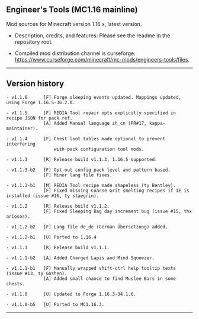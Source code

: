 
## Engineer's Tools (MC1.16 mainline)

Mod sources for Minecraft version 1.16.x, latest version.

- Description, credits, and features: Please see the readme in the repository root.

- Compiled mod distribution channel is curseforge: https://www.curseforge.com/minecraft/mc-mods/engineers-tools/files.

----
## Version history

    - v1.1.6      [F] Forge sleeping events updated. Mappings updated, using Forge 1.16.5-36.2.0.

    - v1.1.5      [F] REDIA Tool repair opts explicitly specified in recipe JSON for pack ref.
                  [A] Added Manual language zh_cn (PR#17, kappa-maintainer).

    - v1.1.4      [F] Chest loot tables made optional to prevent interfering
                      with pack configuration tool mods.

    - v1.1.3      [R] Release build v1.1.3, 1.16.5 supported.

    - v1.1.3-b2   [F] Opt-out config pack level and pattern based.
                  [F] Minor lang file fixes.

    - v1.1.3-b1   [M] REDIA Tool recipe made shapeless (ty Bentley).
                  [F] Fixed missing Coarse Grit smelting recipes if IE is installed (issue #16, ty staegrin).

    - v1.1.2      [R] Release build v1.1.2.
                  [F] Fixed Sleeping Bag day increment bug (issue #15, thx ariosos).

    - v1.1.2-b2   [F] Lang file de_de (German Übersetzung) added.

    - v1.1.2-b1   [U] Ported to 1.16.4

    - v1.1.1      [R] Release build v1.1.1.

    - v1.1.1-b2   [A] Added Charged Lapis and Mind Squeezer.

    - v1.1.1-b1   [F] Manually wrapped shift-ctrl help tooltip texts (issue #13, ty Goshen).
                  [A] Added small chance to find Muslee Bars in some chests.

    - v1.1.0      [U] Updated to Forge 1.16.3-34.1.0.

    - v1.1.0-b5   [U] Ported to MC1.16.3.

-----
